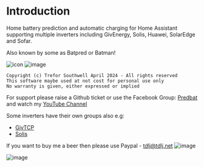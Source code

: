 # Introduction

Home battery prediction and automatic charging for Home Assistant supporting multiple inverters including GivEnergy, Solis, Huawei, SolarEdge and Sofar.

Also known by some as Batpred or Batman!

![icon](https://github.com/springfall2008/batpred/assets/48591903/7c207423-1423-4f88-beb2-d1da5cfbfeeb) ![image](https://github.com/springfall2008/batpred/assets/48591903/e98a0720-d2cf-4b71-94ab-97fe09b3cee1)

```text
Copyright (c) Trefor Southwell April 2024 - All rights reserved
This software maybe used at not cost for personal use only
No warranty is given, either expressed or implied
```

For support please raise a Github ticket or use the Facebook Group: [Predbat](https://www.facebook.com/groups/1477599886299106) and 
watch my [YouTube Channel](https://www.youtube.com/channel/UCr3eWnHExUYFi4-8ZUGfNJQ)

Some inverters have their own groups also e.g:

- [GivTCP](https://www.facebook.com/groups/615579009972782)
- [Solis](https://www.facebook.com/groups/288045168816481)

If you want to buy me a beer then please use Paypal - [tdlj@tdlj.net](mailto:tdlj@tdlj.net)
![image](https://github.com/springfall2008/batpred/assets/48591903/b3a533ef-0862-4e0b-b272-30e254f58467)

![image](https://github.com/springfall2008/batpred/assets/48591903/ac4eb3ee-f00e-4014-9d1e-34e3358c37ed)
